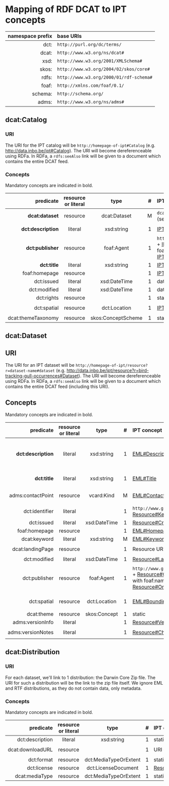 # Mapping of RDF DCAT to IPT concepts

namespace prefix | base URIs
----:|:----
dct:| `http://purl.org/dc/terms/`
dcat:| `http://www.w3.org/ns/dcat#`
xsd:| `http://www.w3.org/2001/XMLSchema#`
skos:| `http://www.w3.org/2004/02/skos/core#`
rdfs:| `http://www.w3.org/2000/01/rdf-schema#`
foaf:| `http://xmlns.com/foaf/0.1/`
schema:| `http://schema.org/`
adms:| `http://www.w3.org/ns/adms#`

## dcat:Catalog

### URI

The URI for the IPT catalog will be `http://homepage-of-ipt#Catalog` (e.g. http://data.inbo.be/ipt#Catalog). The URI will become dereferenceable using RDFa. In RDFa, a `rdfs:seeAlso` link will be given to a document which contains the entire DCAT feed.

### Concepts

Mandatory concepts are indicated in bold.

predicate | resource or literal | type | # | IPT concept | example
---:|:---:|:---:|:---:|:---|:---
**dcat:dataset**|resource|dcat:Dataset|M|`dcat:Dataset URI` we create (see below)|`http://data.inbo.be/ipt/resource?r=bird-tracking-gull-occurrences#Dataset`
**dct:description**|literal|xsd:string|1|[IPT#Description](https://github.com/gbif/ipt/blob/acb9ed2a57bda3bbebacd48c0eb777dfdba8437a/src/main/java/org/gbif/ipt/model/Ipt.java#L47)|`The INBO IPT is hosted at the Research Institute for Nature and Forest (INBO) in Brussels, Belgium.`
**dct:publisher**|resource|foaf:Agent|1|`http://www.gbif.org/publisher/` + [IPT#Organization:Key](https://github.com/gbif/ipt/blob/acb9ed2a57bda3bbebacd48c0eb777dfdba8437a/src/main/java/org/gbif/ipt/model/AgentBase.java#L57) with foaf:name [IPT#Organization:Name](https://github.com/gbif/ipt/blob/acb9ed2a57bda3bbebacd48c0eb777dfdba8437a/src/main/java/org/gbif/ipt/model/AgentBase.java#L65)|`http://www.gbif.org/publisher/1cd669d0-80ea-11de-a9d0-f1765f95f18b#Organization` with foaf:name `Research Institute for Nature and Forest (INBO)`
**dct:title**|literal|xsd:string|1|[IPT#Name](https://github.com/gbif/ipt/blob/acb9ed2a57bda3bbebacd48c0eb777dfdba8437a/src/main/java/org/gbif/ipt/model/AgentBase.java#L65)|`INBO IPT`
foaf:homepage|resource||1|[IPT#HomepageURL](https://github.com/gbif/ipt/blob/master/src/main/java/org/gbif/ipt/model/AgentBase.java#L49)|`http://data.inbo.be/ipt`
dct:issued|literal|xsd:DateTime|1|date of creation|
dct:modified|literal|xsd:DateTime|1|date of last modification|
dct:rights|resource||1|static|`https://creativecommons.org/publicdomain/zero/1.0/`
dct:spatial|resource|dct:Location|1|[IPT#Latitude](https://github.com/gbif/ipt/blob/89172698ee7bd3934ea4fbd9e18288f11e6448db/src/main/java/org/gbif/ipt/config/AppConfig.java#L146), [IPT#Longitude](https://github.com/gbif/ipt/blob/89172698ee7bd3934ea4fbd9e18288f11e6448db/src/main/java/org/gbif/ipt/config/AppConfig.java#L158)|`{ "type": "Point", "coordinates": [ 4.334187, 50.842133 ] }`
dcat:themeTaxonomy|resource|skos:ConceptScheme|1|static|`http://eurovoc.europa.eu/5463`

## dcat:Dataset

## URI

The URI for an IPT dataset will be `http://homepage-of-ipt/resource?r=dataset-name#dataset` (e.g. http://data.inbo.be/ipt/resource?r=bird-tracking-gull-occurrences#Dataset). The URI will become dereferenceable using RDFa. In RDFa, a `rdfs:seeAlso` link will be given to a document which contains the entire DCAT feed (including this URI).

## Concepts

Mandatory concepts are indicated in bold.

predicate | resource or literal | type | # | IPT concept | example
---:|:---:|:---:|:---:|:---|:---
**dct:description**|literal|xsd:string|1|[EML#Description](https://github.com/gbif/gbif-metadata-profile/blob/master/src/main/java/org/gbif/metadata/eml/Eml.java#L753) concatenated|`Bird tracking - GPS tracking of Lesser Black-backed Gull and Herring Gull breeding at the Belgian coast is a species occurrence dataset published by the Research Institute for Nature and Forest (INBO). The dataset curently ...`
**dct:title**|literal|xsd:string|1|[EML#Title](https://github.com/gbif/gbif-metadata-profile/blob/3c312d84f62fb3efbeca08e4fc9178ac4dfe5397/src/main/java/org/gbif/metadata/eml/Eml.java#L718)|`Bird tracking - GPS tracking of Lesser Black-backed Gull and Herring Gull breeding at the Belgian coast`
adms:contactPoint|resource|vcard:Kind|M|[EML#Contacts](https://github.com/gbif/gbif-metadata-profile/blob/3c312d84f62fb3efbeca08e4fc9178ac4dfe5397/src/main/java/org/gbif/metadata/eml/Eml.java#L661) (not creators)|`[a vcard:Individual; vcard:fn "Eric Stienen"; vcard:hasEmail <mailto:eric.stienen@inbo.be>]`
dct:identifier|literal||1|`http://www.gbif.org/dataset/` + [Resource#Key](https://github.com/gbif/ipt/blob/23c2648cb738fbd5ee69d5244ce41e20983f9ae8/src/main/java/org/gbif/ipt/model/Resource.java#L339)|`http://www.gbif.org/dataset/83e20573-f7dd-4852-9159-21566e1e691e`
dct:issued|literal|xsd:DateTime|1|[Resource#Created](https://github.com/gbif/ipt/blob/23c2648cb738fbd5ee69d5244ce41e20983f9ae8/src/main/java/org/gbif/ipt/model/Resource.java#L339)|`2014-05-15`
foaf:homepage|resource||1|[EML#HomepageURL](https://github.com/gbif/gbif-metadata-profile/blob/3c312d84f62fb3efbeca08e4fc9178ac4dfe5397/src/main/java/org/gbif/metadata/eml/Eml.java#L763)|`http://www.lifewatch.be/birds`
dcat:keyword|literal|xsd:string|M|[EML#Keywords](https://github.com/gbif/gbif-metadata-profile/blob/3c312d84f62fb3efbeca08e4fc9178ac4dfe5397/src/main/java/org/gbif/metadata/eml/Eml.java#L511)|`animal movement`
dcat:landingPage|resource||1|Resource URL|`http://data.inbo.be/ipt/resource?r=bird-tracking-gull-occurrences`
dct:modified|literal|xsd:DateTime|1|[Resource#LastPublished](https://github.com/gbif/ipt/blob/23c2648cb738fbd5ee69d5244ce41e20983f9ae8/src/main/java/org/gbif/ipt/model/Resource.java#L449)|`2015-05-07`
dct:publisher|resource|foaf:Agent|1|`http://www.gbif.org/publisher/` + [Resource#Organization:Key](https://github.com/gbif/ipt/blob/acb9ed2a57bda3bbebacd48c0eb777dfdba8437a/src/main/java/org/gbif/ipt/model/AgentBase.java#L57) with foaf:name [Resource#Organization:Name](https://github.com/gbif/ipt/blob/acb9ed2a57bda3bbebacd48c0eb777dfdba8437a/src/main/java/org/gbif/ipt/model/AgentBase.java#L65)|`http://www.gbif.org/publisher/1cd669d0-80ea-11de-a9d0-f1765f95f18b#Organization` with foaf:name `Research Institute for Nature and Forest (INBO)`
dct:spatial|resource|dct:Location|1|[EML#BoundingCoordinates](https://github.com/gbif/gbif-metadata-profile/blob/c1f766447fbf706f628b98c5e1c88f1ebdd5fb35/src/main/java/org/gbif/metadata/eml/GeospatialCoverage.java#L59)|`{ "type": "Polygon", "coordinates": [ [ [-25, 10], [-25, 60], [10, 60], [10, 10], [-25, 10] ] ] }`
dcat:theme|resource|skos:Concept|1|static|`http://eurovoc.europa.eu/5463`
adms:versionInfo|literal||1|[Resource#Version](https://github.com/gbif/ipt/blob/23c2648cb738fbd5ee69d5244ce41e20983f9ae8/src/main/java/org/gbif/ipt/model/Resource.java#L422)|`5.2`
adms:versionNotes|literal||1|[Resource#ChangeSummary](https://github.com/gbif/ipt/blob/23c2648cb738fbd5ee69d5244ce41e20983f9ae8/src/main/java/org/gbif/ipt/model/Resource.java#L432)|`Update creators, datasetID and occurrenceIDs.`

## dcat:Distribution

### URI

For each dataset, we'll link to 1 distribution: the Darwin Core Zip file. The URI for such a distribution will be the link to the zip file itself. We ignore EML and RTF distributions, as they do not contain data, only metadata.

### Concepts

Mandatory concepts are indicated in bold.

predicate |  resource or literal | type | # | IPT concept | example
---:|:---:|:---:|:---:|:---|:---
dct:description|literal|xsd:string|1|static|`Darwin Core Archive`
dcat:downloadURL|resource||1|URI of distribution|`http://data.inbo.be/ipt/archive.do?r=bird-tracking-gull-occurrences`
dct:format|resource|dct:MediaTypeOrExtent|1|static|`dwc-a`|
dct:license|resource|dct:LicenseDocument|1|[Resource#LicenseURL](https://github.com/gbif/gbif-metadata-profile/blob/3c312d84f62fb3efbeca08e4fc9178ac4dfe5397/src/main/java/org/gbif/metadata/eml/Eml.java#L1273)|`http://creativecommons.org/publicdomain/zero/1.0/legalcode`
dcat:mediaType|resource|dct:MediaTypeOrExtent|1|static|`application/zip`|
